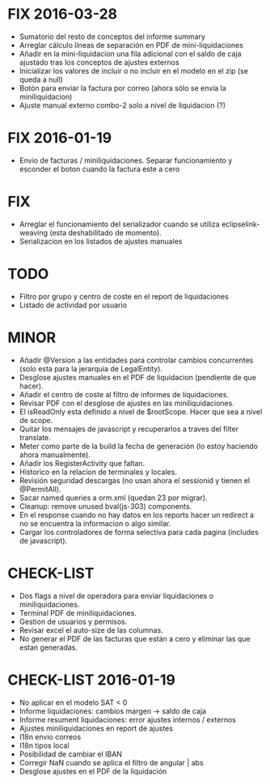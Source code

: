 # FIX 2016-03-28
* Sumatorio del resto de conceptos del informe summary
* Arreglar cálculo líneas de separación en PDF de mini-liquidaciones
* Añadir en la mini-liquidacion una fila adicional con el saldo de caja ajustado tras los conceptos de ajustes externos
* Inicializar los valores de incluir o no incluir en el modelo en el zip (se queda a null)
* Botón para enviar la factura por correo (ahora sólo se envía la miniliquidacion)
* Ajuste manual externo combo-2 solo a nivel de liquidacion (?)

# FIX 2016-01-19
* Envio de facturas / miniliquidaciones. Separar funcionamiento y esconder el boton cuando la factura este a cero

# FIX
* Arreglar el funcionamiento del serializador cuando se utiliza eclipselink-weaving (esta deshabilitado de momento).
* Serializacion en los listados de ajustes manuales

# TODO
* Filtro por grupo y centro de coste en el report de liquidaciones
* Listado de actividad por usuario

# MINOR
* Añadir @Version a las entidades para controlar cambios concurrentes (solo esta para la jerarquia de LegalEntity).
* Desglose ajustes manuales en el PDF de liquidacion (pendiente de que hacer).
* Añadir el centro de coste al filtro de informes de liquidaciones.
* Revisar PDF con el desglose de ajustes en las miniliquidaciones.
* El isReadOnly esta definido a nivel de $rootScope. Hacer que sea a nivel de scope.
* Quitar los mensajes de javascript y recuperarlos a traves del filter translate.
* Meter como parte de la build la fecha de generación (lo estoy haciendo ahora manualmente).
* Añadir los RegisterActivity que faltan.
* Historico en la relacion de terminales y locales.
* Revisión seguridad descargas (no usan ahora el sessionid y tienen el @PermitAll).
* Sacar named queries a orm.xml (quedan 23 por migrar).
* Cleanup: remove unused bval(js-303) components.
* En el response cuando no hay datos en los reports hacer un redirect a no se encuentra la informacion o algo similar.
* Cargar los controladores de forma selectiva para cada pagina (includes de javascript).

# CHECK-LIST
* Dos flags a nivel de operadora para enviar liquidaciones o miniliquidaciones.
* Terminal PDF de miniliquidaciones.
* Gestion de usuarios y permisos.
* Revisar excel el auto-size de las columnas.
* No generar el PDF de las facturas que están a cero y eliminar las que estan generadas.

# CHECK-LIST 2016-01-19
* No aplicar en el modelo SAT < 0
* Informe liquidaciones: cambios margen -> saldo de caja
* Informe resument liquidaciones: error ajustes internos / externos
* Ajustes miniliquidaciones en report de ajustes
* I18n envio correos
* I18n tipos local
* Posibilidad de cambiar el IBAN
* Corregir NaN cuando se aplica el filtro de angular | abs
* Desglose ajustes en el PDF de la liquidación
